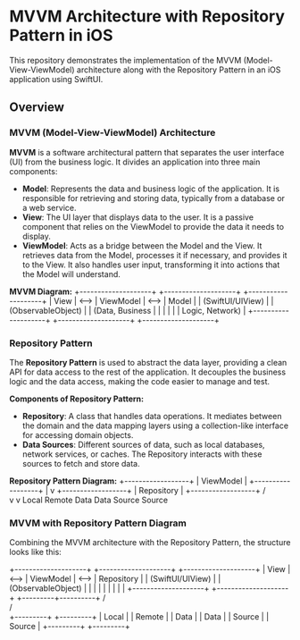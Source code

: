 # MVVM Architecture with Repository Pattern in iOS

This repository demonstrates the implementation of the MVVM (Model-View-ViewModel) architecture along with the Repository Pattern in an iOS application using SwiftUI.

## Overview

### MVVM (Model-View-ViewModel) Architecture

**MVVM** is a software architectural pattern that separates the user interface (UI) from the business logic. It divides an application into three main components:

- **Model**: Represents the data and business logic of the application. It is responsible for retrieving and storing data, typically from a database or a web service.
- **View**: The UI layer that displays data to the user. It is a passive component that relies on the ViewModel to provide the data it needs to display.
- **ViewModel**: Acts as a bridge between the Model and the View. It retrieves data from the Model, processes it if necessary, and provides it to the View. It also handles user input, transforming it into actions that the Model will understand.

**MVVM Diagram:**
+--------------------+        +--------------------+        +--------------------+
|       View         |  <-->  |     ViewModel      |  <-->  |       Model        |
| (SwiftUI/UIView)   |        | (ObservableObject) |        | (Data, Business    |
|                    |        |                    |        |  Logic, Network)   |
+--------------------+        +--------------------+        +--------------------+



### Repository Pattern

The **Repository Pattern** is used to abstract the data layer, providing a clean API for data access to the rest of the application. It decouples the business logic and the data access, making the code easier to manage and test.

**Components of Repository Pattern:**

- **Repository**: A class that handles data operations. It mediates between the domain and the data mapping layers using a collection-like interface for accessing domain objects.
- **Data Sources**: Different sources of data, such as local databases, network services, or caches. The Repository interacts with these sources to fetch and store data.

**Repository Pattern Diagram:**
+------------------+
|   ViewModel      |
+------------------+
        |
        v
+------------------+
|   Repository     |
+------------------+
   /       \
  v         v
Local     Remote
Data       Data
Source    Source


### MVVM with Repository Pattern Diagram

Combining the MVVM architecture with the Repository Pattern, the structure looks like this:

+--------------------+        +--------------------+        +--------------------+
|       View         |  <-->  |     ViewModel      |  <-->  |     Repository     |
| (SwiftUI/UIView)   |        | (ObservableObject) |        |                    |
|                    |        |                    |        |                    |
+--------------------+        +--------------------+        +---------+----------+
                                                                   / \
                                                                  /   \
                                                        +---------+   +---------+
                                                        | Local   |   | Remote  |
                                                        | Data    |   | Data    |
                                                        | Source  |   | Source  |
                                                        +---------+   +---------+


